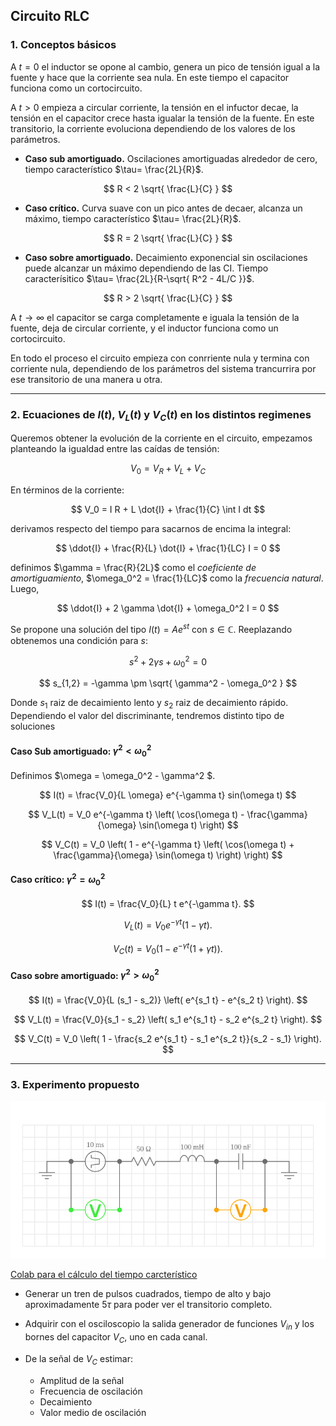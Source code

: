 ##  Circuito RLC


### 1. Conceptos básicos

A $t=0$ el inductor se opone al cambio, genera un pico de tensión igual a la fuente y hace que la corriente sea nula. En este tiempo el capacitor funciona como un cortocircuito.

A $t>0$ empieza a circular corriente, la tensión en el infuctor decae, la tensión en el capacitor crece hasta igualar la tensión de la fuente. En este transitorio, la corriente evoluciona dependiendo de los valores de los parámetros.

- **Caso sub amortiguado.** Oscilaciones amortiguadas alrededor de cero, tiempo característico $\tau= \frac{2L}{R}$.

$$
R < 2 \sqrt{ \frac{L}{C} } 
$$

- **Caso crítico.** Curva suave con un pico antes de decaer, alcanza un máximo, tiempo característico $\tau= \frac{2L}{R}$.

$$
R = 2 \sqrt{ \frac{L}{C} } 
$$

- **Caso sobre amortiguado.** Decaimiento exponencial sin oscilaciones puede alcanzar un máximo dependiendo de las CI. Tiempo caracterísitico $\tau= \frac{2L}{R-\sqrt{ R^2 - 4L/C }}$.

$$
R > 2 \sqrt{ \frac{L}{C} } 
$$

A $t \to \infty$ el capacitor se carga completamente e iguala la tensión de la fuente, deja de circular corriente, y el inductor funciona como un cortocircuito.

En todo el proceso el circuito empieza con conrriente nula y termina con corriente nula, dependiendo de los parámetros del sistema trancurrira por ese transitorio de una manera u otra.


---

### 2. Ecuaciones de $I(t)$, $V_L(t)$ y $V_C(t)$ en los distintos regimenes

Queremos obtener la evolución de la corriente en el circuito, empezamos planteando la igualdad entre las caídas de tensión:

$$
V_0 = V_R + V_L + V_C
$$

En términos de la corriente:

$$
V_0 = I R + L \dot{I} + \frac{1}{C} \int I dt
$$

derivamos respecto del tiempo para sacarnos de encima la integral:

$$
\ddot{I} + \frac{R}{L} \dot{I} + \frac{1}{LC} I = 0
$$

definimos $\gamma = \frac{R}{2L}$ como el *coeficiente de amortiguamiento*, $\omega_0^2 = \frac{1}{LC}$ como la *frecuencia natural*. Luego,

$$
\ddot{I} + 2 \gamma \dot{I} + \omega_0^2 I = 0
$$

Se propone una solución del tipo $I(t)= A e^{st}$ con $s\in \mathbb{C}$. Reeplazando obtenemos una condición para $s$:

$$
s^2 + 2 \gamma s + \omega_0^2 = 0
$$

$$
s_{1,2} = -\gamma \pm \sqrt{ \gamma^2 - \omega_0^2 }
$$

Donde $s_1$ raiz de decaimiento lento y $s_2$ raiz de decaimiento rápido. Dependiendo el valor del discriminante, tendremos distinto tipo de soluciones

 #### **Caso Sub amortiguado**: $\gamma^2 < \omega_0^2$

Definimos $\omega = \omega_0^2 - \gamma^2 $.



$$
I(t) = \frac{V_0}{L \omega} e^{-\gamma t} sin(\omega t)
$$


$$
V_L(t) = V_0 e^{-\gamma t} \left( \cos(\omega t) - \frac{\gamma}{\omega} \sin(\omega t) \right)
$$

$$
V_C(t) = V_0 \left( 1 - e^{-\gamma t} \left( \cos(\omega t) + \frac{\gamma}{\omega} \sin(\omega t) \right) \right)
$$




 #### **Caso crítico**: $\gamma^2 = \omega_0^2$



$$
I(t) = \frac{V_0}{L} t  e^{-\gamma t}.
$$


$$
V_L(t) = V_0 e^{-\gamma t} (1 - \gamma t).
$$


$$
V_C(t) = V_0 \left( 1 - e^{-\gamma t} (1 + \gamma t) \right).
$$


#### **Caso sobre amortiguado**: $\gamma^2 > \omega_0^2$


$$
I(t) = \frac{V_0}{L (s_1 - s_2)} \left( e^{s_1 t} - e^{s_2 t} \right).
$$

$$
V_L(t) = \frac{V_0}{s_1 - s_2} \left( s_1 e^{s_1 t} - s_2 e^{s_2 t} \right).
$$


$$
V_C(t) = V_0 \left( 1 - \frac{s_2 e^{s_1 t} - s_1 e^{s_2 t}}{s_2 - s_1} \right).
$$


---

### 3. Experimento propuesto
![circ](images/RLC_squem.png)

[Colab para el cálculo del tiempo carcterístico](https://colab.research.google.com/drive/1yhTcZA-GSk9p4tQdrW828Y4U56DDYV1Q?usp=sharing)


- Generar un tren de pulsos cuadrados, tiempo de alto y bajo aproximadamente $5\tau$ para poder ver el transitorio completo.

- Adquirir con el osciloscopio la salida generador de funciones $V_{in}$ y los bornes del capacitor $V_C$, uno en cada canal.

- De la señal de $V_C$ estimar:
  - Amplitud de la señal
  - Frecuencia de oscilación
  - Decaimiento
  - Valor medio de oscilación
